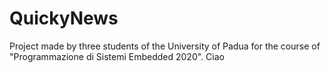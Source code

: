# QuickyNews

Project made by three students of the University of Padua for the course of "Programmazione di Sistemi Embedded 2020".
<a4>Ciao</a4>
